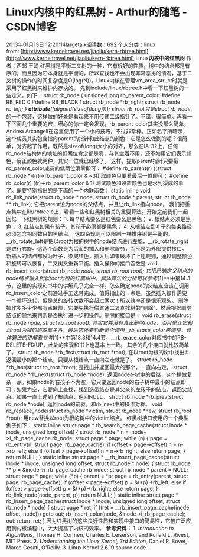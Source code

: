 # Linux内核中的红黑树 - Arthur的随笔 - CSDN博客
2013年01月13日 12:20:14[largetalk](https://me.csdn.net/largetalk)阅读数：692
个人分类：[linux](https://blog.csdn.net/largetalk/article/category/727912)
from: [http://www.kerneltravel.net/jiaoliu/kern-rbtree.html](http://www.kerneltravel.net/jiaoliu/kern-rbtree.html)
Linux**内核中的红黑树**
作者：西邮 王聪
红黑树是平衡二叉树的一种，它有很好的性质，树中的结点都是有序的，而且因为它本身就是平衡的，所以查找也不会出现非常恶劣的情况，基于二叉树的操作的时间复杂度是O(log(N))。Linux内核在管理vm_area_struct时就是采用了红黑树来维护内存块的。
先到include/linux/rbtree.h中看一下红黑树的一些定义，如下：
struct rb_node
{
unsigned long rb_parent_color;
#define RB_RED 0
#define RB_BLACK 1
struct rb_node *rb_right;
struct rb_node *rb_left;
} __attribute__((aligned(sizeof(long))));
struct rb_root只是struct rb_node*的一个包装，这样做的好处是看起来不用传递二级指针了。不错，很简单。再看一下下面几个重要的宏，细心的你一定会发现，rb_parent_color其实没那么简单，Andrea
 Arcangeli在这里使用了一个小的技巧，不过非常棒。正如名字所暗示，这个成员其实包含指向parent的指针和此结点的颜色！它是怎么做到的呢？很简单，对齐起了作用。既然是sizeof(long)大小的对齐，那么在IA-32上，任何rb_node结构体的地址的低两位肯定都是零，与其空着不用，还不如用它们表示颜色，反正颜色就两种，其实一位就已经够了。
这样，提取parent指针只要把rb_parent_color成员的低两位清零即可：
#define rb_parent(r) ((struct rb_node *)((r)->rb_parent_color & ~3))
取颜色只要看最后一位即可：
#define rb_color(r) ((r)->rb_parent_color & 1)
测试颜色和设置颜色也是水到渠成的事了。需要特别指出的是下面的一个内联函数：
static inline void rb_link_node(struct rb_node * node, struct rb_node * parent, struct rb_node ** rb_link);
它把parent设为node的父结点，并且让rb_link指向node。
我们把重点集中在lib/rbtree.c上，看看一些和红黑树相关的重要算法。开始之前我们一起回忆一下红黑树的规则：
1. 每个结点要么是红色要么是黑色；
2. 根结点必须是黑色；
3. 红结点如果有孩子，其孩子必须都是黑色；
4. 从根结点到叶子的每条路径必须包含相同数目的黑结点。
这四条规则可以限制一棵排序树是平衡的。
__rb_rotate_left是把以root为根的树中的node结点进行左旋，__rb_rotate_right是进行右旋。这两个函数是为后面的插入和删除服务，而不是为外部提供接口。
新插入的结点都设为叶子，染成红色，插入后如果破坏了上述规则，通过调整颜色和旋转可以恢复，二叉树又重新平衡。插入操作的接口函数是
void rb_insert_color(struct rb_node *node, struct rb_root *root);
它把已确定父结点的node结点融入到以root为根的红黑树中，具体算法的分析可以参考**[1]**中第14.3节，这里的实现和书中的讲解几乎完全一样。怎么确定node的父结点应该在调用rb_insert_color之前通过手工迭带完成。值得指出的一点是，虽然插入操作需要一个循环迭代，但是总的旋转次数不会超过两次！所以效率还是很乐观的。
删除操作多多少少都有点麻烦，它要先执行像普通二叉查找树的“删除”，然后根据删除结点的颜色来判断是否执行进一步的操作。删除的接口是：
void rb_erase(struct rb_node *node, struct rb_root *root);
其实它并没有真正删除node，而只是让它和以root为根的树脱离关系，最后它还要判断是否调用__rb_erase_color来调整。具体算法的讲解看参考**[1]**中第13.3和14.4节，__rb_erase_color对应书中的RB-DELETE-FIXUP，此处的实现和书上也基本上一致。
其余的几个接口就比较简单了。
struct rb_node *rb_first(struct rb_root *root);
在以root为根的树中找出并返回最小的那个结点，只要从根结点一直向左走就是了。
struct rb_node *rb_last(struct rb_root *root);
是找出并返回最大的那个，一直向右走。
struct rb_node *rb_next(struct rb_node *node);
返回node在树中的后继，这个稍微复杂一点。如果node的右孩子不为空，它只要返回node的右子树中最小的结点即可；如果为空，它要向上查找，找到迭带结点是其父亲的左孩子的结点，返回父结点。如果一直上述到了根结点，返回NULL。
struct rb_node *rb_prev(struct rb_node *node);
返回node的前驱，和rb_next中的操作对称。
void rb_replace_node(struct rb_node *victim, struct rb_node *new, struct rb_root *root);
用new替换以root为根的树中的victim结点。
红黑树接口使用的一个典型例子如下：
static inline struct page * rb_search_page_cache(struct inode * inode,
unsigned long offset)
{
struct rb_node * n = inode->i_rb_page_cache.rb_node;
struct page * page;
while (n)
{
page = rb_entry(n, struct page, rb_page_cache);
if (offset < page->offset)
n = n->rb_left;
else if (offset > page->offset)
n = n->rb_right;
else
return page;
}
return NULL;
}
static inline struct page * __rb_insert_page_cache(struct inode * inode,
unsigned long offset,
struct rb_node * node)
{
struct rb_node ** p = &inode->i_rb_page_cache.rb_node;
struct rb_node * parent = NULL;
struct page * page;
while (*p)
{
parent = *p;
page = rb_entry(parent, struct page, rb_page_cache);
if (offset < page->offset)
p = &(*p)->rb_left;
else if (offset > page->offset)
p = &(*p)->rb_right;
else
return page;
}
rb_link_node(node, parent, p);
return NULL;
}
static inline struct page * rb_insert_page_cache(struct inode * inode,
unsigned long offset,
struct rb_node * node)
{
struct page * ret;
if ((ret = __rb_insert_page_cache(inode, offset, node)))
goto out;
rb_insert_color(node, &inode->i_rb_page_cache);
out:
return ret;
}
因为红黑树的这些良好性质和实现中接口的简易性，它被广泛应用到内核编程中，大大提高了内核的效率。
**参考资料：**
1. *Introduction to Algorithms*, Thomas H. Cormen, Charles E. Leiserson, and Ronald L. Rivest, MIT Press.
2. *Understanding the Linux Kernel, 3rd Edition*, Daniel P. Bovet, Marco Cesati, O'Reilly.
3. Linux Kernel 2.6.19 source code.
